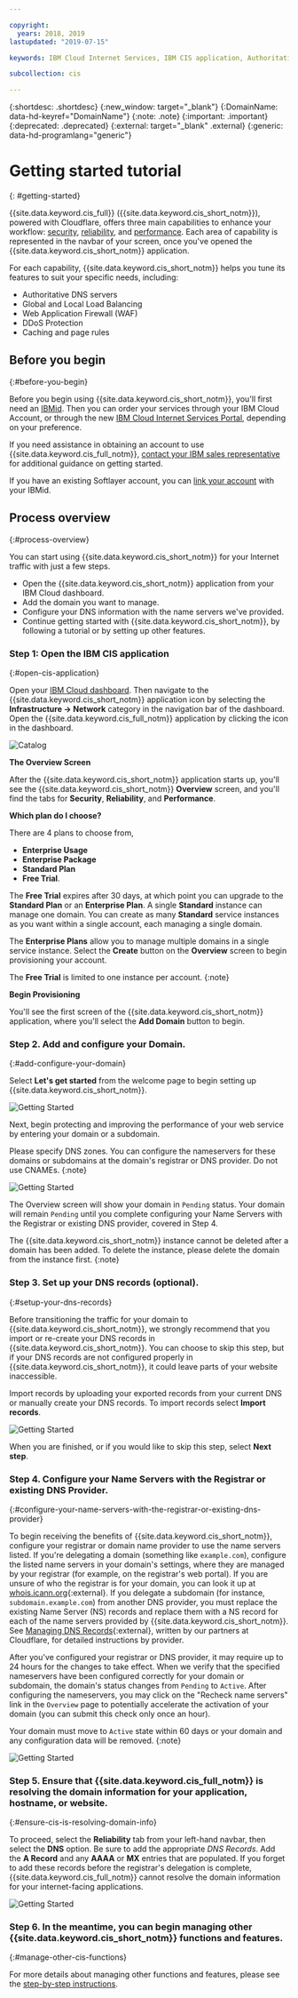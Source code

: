 ```yaml
---

copyright:
  years: 2018, 2019
lastupdated: "2019-07-15"

keywords: IBM Cloud Internet Services, IBM CIS application, Authoritative DNS servers, CIS

subcollection: cis

---
```


{:shortdesc: .shortdesc}
{:new_window: target="_blank"}
{:DomainName: data-hd-keyref="DomainName"}
{:note: .note}
{:important: .important}
{:deprecated: .deprecated}
{:external: target="_blank" .external}
{:generic: data-hd-programlang="generic"}

# Getting started tutorial
{: #getting-started}

{{site.data.keyword.cis_full}} ({{site.data.keyword.cis_short_notm}}), powered with Cloudflare, offers three main capabilities to enhance your workflow: [security](/docs/infrastructure/cis?topic=cis-manage-your-ibm-cis-for-optimal-security), [reliability](/docs/infrastructure/cis?topic=cis-manage-your-ibm-cis-deployment-for-optimal-reliability), and [performance](/docs/infrastructure/cis?topic=cis-manage-your-cis-deployment-for-best-performance). Each area of capability is represented in the navbar of your screen, once you've opened the {{site.data.keyword.cis_short_notm}} application.

For each capability, {{site.data.keyword.cis_short_notm}} helps you tune its features to suit your specific needs, including:

 * Authoritative DNS servers
 * Global and Local Load Balancing
 * Web Application Firewall (WAF)
 * DDoS Protection
 * Caching and page rules


## Before you begin
{:#before-you-begin}

Before you begin using {{site.data.keyword.cis_short_notm}}, you'll first need an [IBMid](https://www.ibm.com/account/reg/us-en/signup?formid=urx-19776). Then you can order your services through your IBM Cloud Account, or through the new [IBM Cloud Internet Services Portal](https://{DomainName}/catalog/services/internet-services), depending on your preference.

If you need assistance in obtaining an account to use {{site.data.keyword.cis_full_notm}}, [contact your IBM sales representative](https://{DomainName}/cloud/support) for additional guidance on getting started.

If you have an existing Softlayer account, you can [link your account](/docs/account?topic=account-unifyingaccounts) with your IBMid. 

## Process overview
{:#process-overview}

You can start using {{site.data.keyword.cis_short_notm}} for your Internet traffic with just a few steps.

 * Open the {{site.data.keyword.cis_short_notm}} application from your IBM Cloud dashboard.
 * Add the domain you want to manage.
 * Configure your DNS information with the name servers we've provided.
 * Continue getting started with {{site.data.keyword.cis_short_notm}}, by following a tutorial or by setting up other features.

### Step 1: Open the IBM CIS application
{:#open-cis-application}

Open your [IBM Cloud dashboard](https://{DomainName}/catalog/). Then navigate to the {{site.data.keyword.cis_short_notm}} application icon by selecting the **Infrastructure -> Network** category in the navigation bar of the dashboard. Open the {{site.data.keyword.cis_full_notm}} application by clicking the icon in the dashboard. 

![Catalog](images/catalog-cis-tile.png)

**The Overview Screen**

After the {{site.data.keyword.cis_short_notm}} application starts up, you'll see the {{site.data.keyword.cis_short_notm}} **Overview** screen, and you'll find the tabs for **Security**, **Reliability**, and **Performance**.

**Which plan do I choose?**

There are 4 plans to choose from, 
* **Enterprise Usage** 
* **Enterprise Package** 
* **Standard Plan** 
* **Free Trial**. 

The **Free Trial** expires after 30 days, at which point you can upgrade to the **Standard Plan** or an **Enterprise Plan**. A single **Standard** instance can manage one domain. You can create as many **Standard** service instances as you want within a single account, each managing a single domain. 

The **Enterprise Plans** allow you to manage multiple domains in a single service instance. Select the **Create** button on the **Overview** screen to begin provisioning your account.

The **Free Trial** is limited to one instance per account. 
{:note}

**Begin Provisioning**

You'll see the first screen of the {{site.data.keyword.cis_short_notm}} application, where you'll select the **Add Domain** button to begin.


### Step 2. Add and configure your Domain.
{:#add-configure-your-domain}

Select **Let's get started** from the welcome page to begin setting up {{site.data.keyword.cis_short_notm}}.

![Getting Started](images/overview-setup-step1.png)

Next, begin protecting and improving the performance of your web service by entering your domain or a subdomain.

Please specify DNS zones. You can configure the nameservers for these domains or subdomains at the domain's registrar or DNS provider. Do not use CNAMEs.
{:note}

![Getting Started](images/overview-setup-step2.png)

The Overview screen will show your domain in `Pending` status. Your domain will remain `Pending` until you complete configuring your Name Servers with the Registrar or existing DNS provider, covered in Step 4.

The {{site.data.keyword.cis_short_notm}} instance cannot be deleted after a domain has been added. To delete the instance, please delete the domain from the instance first.
{:note}

### Step 3. Set up your DNS records (optional).
{:#setup-your-dns-records}

Before transitioning the traffic for your domain to {{site.data.keyword.cis_short_notm}}, we strongly recommend that you import or re-create your DNS records in {{site.data.keyword.cis_short_notm}}. You can choose to skip this step, but if your DNS records are not configured properly in {{site.data.keyword.cis_short_notm}}, it could leave parts of your website inaccessible.

Import records by uploading your exported records from your current DNS or manually create your DNS records. To import records select **Import records**.

![Getting Started](images/overview-setup-step3.png)

When you are finished, or if you would like to skip this step, select **Next step**.

### Step 4. Configure your Name Servers with the Registrar or existing DNS Provider.
{:#configure-your-name-servers-with-the-registrar-or-existing-dns-provider}

To begin receiving the benefits of {{site.data.keyword.cis_short_notm}}, configure your registrar or domain name provider to use the name servers listed. If you're delegating a domain (something like `example.com`), configure the listed name servers in your domain's settings, where they are managed by your registrar (for example, on the registrar's web portal). If you are unsure of who the registrar is for your domain, you can look it up at [whois.icann.org](https://whois.icann.org/){:external}. If you delegate a subdomain (for instance, `subdomain.example.com`) from another DNS provider, you must replace the existing Name Server (NS) records and replace them with a NS record for each of the name servers provided by {{site.data.keyword.cis_short_notm}}. See [Managing DNS Records](https://support.cloudflare.com/hc/en-us/articles/360019093151-Managing-DNS-records-in-Cloudflare){:external}, written by our partners at Cloudflare, for detailed instructions by provider.

After you've configured your registrar or DNS provider, it may require up to 24 hours for the changes to take effect. When we verify that the specified nameservers have been configured correctly for your domain or subdomain, the domain's status changes from `Pending` to `Active`. After configuring the nameservers, you may click on the "Recheck name servers" link in the `Overview` page to potentially accelerate the activation of your domain (you can submit this check only once an hour).

Your domain must move to `Active` state within 60 days or your domain and any configuration data will be removed. 
{:note}

![Getting Started](images/overview-setup-step4.png)

### Step 5. Ensure that {{site.data.keyword.cis_full_notm}} is resolving the domain information for your application, hostname, or website.
{:#ensure-cis-is-resolving-domain-info}

To proceed, select the **Reliability** tab from your left-hand navbar, then select the **DNS** option. Be sure to add the appropriate _DNS Records_. Add the **A Record** and any **AAAA** or **MX** entries that are populated. If you forget to add these records before the registrar's delegation is complete, {{site.data.keyword.cis_full_notm}} cannot resolve the domain information for your internet-facing applications.

![Getting Started](images/dns-records.png)

### Step 6. In the meantime, you can begin managing other {{site.data.keyword.cis_short_notm}} functions and features.
{:#manage-other-cis-functions}

For more details about managing other functions and features, please see the [step-by-step instructions](/docs/infrastructure/cis?topic=cis-manage-your-cis-deployment#manage-your-cis-deployment).
